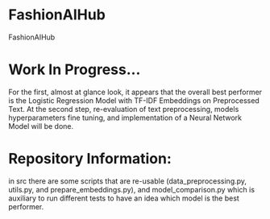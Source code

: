 # FashionAIHub
FashionAIHub

# Work In Progress...

For the first, almost at glance look, it appears that the overall best performer is the Logistic Regression Model with TF-IDF Embeddings on Preprocessed Text. 
At the second step, re-evaluation of text preprocessing, models hyperparameters fine tuning, and implementation of a Neural Network Model will be done. 

# Repository Information:
in src there are some scripts that are re-usable (data_preprocessing.py, utils.py, and prepare_embeddings.py), and model_comparison.py which is auxiliary to run different tests to have an idea which model is the best performer. 
